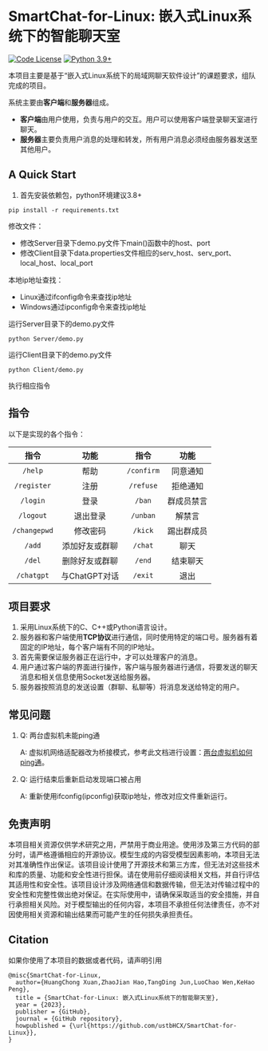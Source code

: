# SmartChat-for-Linux: 嵌入式Linux系统下的智能聊天室

[![Code License](https://img.shields.io/badge/Code%20License-Apache_2.0-green.svg)](https://github.com/SCIR-HI/Med-ChatGLM/blob/main/LICENSE)
[![Python 3.9+](https://img.shields.io/badge/python-3.8+-blue.svg)](https://www.python.org/downloads/release/python-3810/)

本项目主要是基于“嵌入式Linux系统下的局域网聊天软件设计”的课题要求，组队完成的项目。

系统主要由**客户端**和**服务器**组成。

* **客户端**由用户使用，负责与用户的交互。用户可以使用客户端登录聊天室进行聊天。
* **服务器**主要负责用户消息的处理和转发，所有用户消息必须经由服务器发送至其他用户。

## A Quick Start

1. 首先安装依赖包，python环境建议3.8+

```
pip install -r requirements.txt
```

修改文件：

* 修改Server目录下demo.py文件下main()函数中的host、port
* 修改Client目录下data.properties文件相应的serv_host、serv_port、local_host、local_port

本地ip地址查找：

* Linux通过ifconfig命令来查找ip地址
* Windows通过ipconfig命令来查找ip地址

运行Server目录下的demo.py文件

```
python Server/demo.py
```

运行Client目录下的demo.py文件

```
python Client/demo.py
```

执行相应指令

## 指令

以下是实现的各个指令：

|      指令      |      功能      |     指令     |    功能    |
| :------------: | :------------: | :----------: | :--------: |
|   `/help`   |      帮助      | `/confirm` |  同意通知  |
| `/register` |      注册      | `/refuse` |  拒绝通知  |
|   `/login`   |      登录      |   `/ban`   | 群成员禁言 |
|  `/logout`  |    退出登录    |  `/unban`  |   解禁言   |
| `/changepwd` |    修改密码    |  `/kick`  | 踢出群成员 |
|    `/add`    | 添加好友或群聊 |  `/chat`  |    聊天    |
|    `/del`    | 删除好友或群聊 |   `/end`   |  结束聊天  |
|  `/chatgpt`  | 与ChatGPT对话 |  `/exit`  |    退出    |

## 项目要求

1. 采用Linux系统下的C、C++或Python语言设计。
2. 服务器和客户端使用**TCP协议**进行通信，同时使用特定的端口号。服务器有着固定的IP地址，每个客户端有不同的IP地址。
3. 首先需要保证服务器正在运行中，才可以处理客户的消息。
4. 用户通过客户端的界面进行操作，客户端与服务器进行通信，将要发送的聊天消息和相关信息使用Socket发送给服务器。
5. 服务器按照消息的发送设置（群聊、私聊等）将消息发送给特定的用户。

## 常见问题

1. Q: 两台虚拟机未能ping通

   A: 虚拟机网络适配器改为桥接模式，参考此文档进行设置：[两台虚拟机如何ping通](https://blog.csdn.net/weixin_54763080/article/details/128356861)。
2. Q: 运行结束后重新启动发现端口被占用

   A: 重新使用ifconfig(ipconfig)获取ip地址，修改对应文件重新运行。

## 免责声明

本项目相关资源仅供学术研究之用，严禁用于商业用途。使用涉及第三方代码的部分时，请严格遵循相应的开源协议。模型生成的内容受模型因素影响，本项目无法对其准确性作出保证。该项目设计使用了开源技术和第三方库，但无法对这些技术和库的质量、功能和安全性进行担保。请在使用前仔细阅读相关文档，并自行评估其适用性和安全性。该项目设计涉及网络通信和数据传输，但无法对传输过程中的安全性和完整性做出绝对保证。在实际使用中，请确保采取适当的安全措施，并自行承担相关风险。对于模型输出的任何内容，本项目不承担任何法律责任，亦不对因使用相关资源和输出结果而可能产生的任何损失承担责任。

## Citation

如果你使用了本项目的数据或者代码，请声明引用

```
@misc{SmartChat-for-Linux,
  author={HuangChong Xuan,ZhaoJian Hao,TangDing Jun,LuoChao Wen,KeHao Peng},
  title = {SmartChat-for-Linux: 嵌入式Linux系统下的智能聊天室},
  year = {2023},
  publisher = {GitHub},
  journal = {GitHub repository},
  howpublished = {\url{https://github.com/ustbHCX/SmartChat-for-Linux}},
}
```
